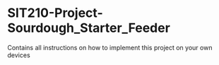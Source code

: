 # SIT210-Project-Sourdough_Starter_Feeder
Contains all instructions on how to implement this project on your own devices
